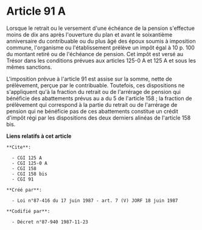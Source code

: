 # Article 91 A

Lorsque le retrait ou le versement d'une échéance de la pension s'effectue moins de dix ans après l'ouverture du plan et
avant le soixantième anniversaire du contribuable ou du plus âgé des époux soumis à imposition commune, l'organisme ou
l'établissement prélève un impôt égal à 10 p. 100 du montant retiré ou de l'échéance de pension. Cet impôt est versé au
Trésor dans les conditions prévues aux articles 125-0 A et 125 A et sous les mêmes sanctions.

L'imposition prévue à l'article 91 est assise sur la somme, nette de prélèvement, perçue par le contribuable. Toutefois, ces
dispositions ne s'appliquent qu'à la fraction du retrait ou de l'arrérage de pension qui bénéficie des abattements prévus au
a du 5 de l'article 158 ; la fraction de prélèvement qui correspond à la partie du retrait ou de l'arrérage de pension qui ne
bénéficie pas de ces abattements constitue un crédit d'impôt régi par les dispositions des deux derniers alinéas de l'article
158 bis.

**Liens relatifs à cet article**

	**Cite**:

	  - CGI 125 A
	  - CGI 125-0 A
	  - CGI 158
	  - CGI 158 bis
	  - CGI 91

	**Créé par**:

	  - Loi n°87-416 du 17 juin 1987 - art. 7 (V) JORF 18 juin 1987

	**Codifié par**:

	  - Décret n°87-940 1987-11-23

